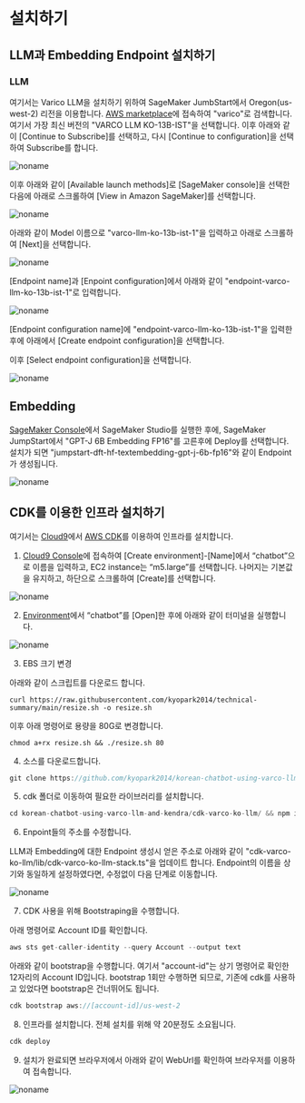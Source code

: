 # 설치하기


## LLM과 Embedding Endpoint 설치하기

### LLM

여기서는 Varico LLM을 설치하기 위하여  SageMaker JumbStart에서 Oregon(us-west-2) 리전을 이용합니다. [AWS marketplace](https://aws.amazon.com/marketplace)에 접속하여 "varico"로 검색합니다. 여기서 가장 최신 버전의 "VARCO LLM KO-13B-IST"을 선택합니다. 이후 아래와 같이 [Continue to Subscribe]를 선택하고, 다시 [Continue to configuration]을 선택하여 Subscribe를 합니다. 

![noname](https://github.com/kyopark2014/korean-chatbot-using-varco-llm-and-kendra/assets/52392004/958e7832-6935-4329-b887-7950f01c8e78)


이후 아래와 같이 [Available launch methods]로 [SageMaker console]을 선택한 다음에 아래로 스크롤하여 [View in Amazon SageMaker]를 선택합니다.


![noname](https://github.com/kyopark2014/korean-chatbot-using-varco-llm/assets/52392004/a024b2bf-e68f-4171-9e44-146b76ea187d)

아래와 같이 Model 이름으로 "varco-llm-ko-13b-ist-1"을 입력하고 아래로 스크롤하여 [Next]을 선택합니다.

![noname](https://github.com/kyopark2014/korean-chatbot-using-varco-llm-and-kendra/assets/52392004/7b21b4e3-6fc0-4803-8adc-64bc07d1ce40)


[Endpoint name]과 [Enpoint configuration]에서 아래와 같이 "endpoint-varco-llm-ko-13b-ist-1"로 입력합니다. 

![noname](https://github.com/kyopark2014/korean-chatbot-using-varco-llm/assets/52392004/afb94242-2f3c-45ee-92ab-7134db87dfda)

[Endpoint configuration name]에 "endpoint-varco-llm-ko-13b-ist-1"을 입력한 후에 아래에서 [Create endpoint configuration]을 선택합니다. 

이후 [Select endpoint configuration]을 선택합니다. 

![noname](https://github.com/kyopark2014/korean-chatbot-using-varco-llm/assets/52392004/5aba1f72-d86e-46f3-b17b-700f07aed787)

## Embedding

[SageMaker Console](https://us-east-1.console.aws.amazon.com/sagemaker/home?region=us-east-1#/studio)에서 SageMaker Studio를 실행한 후에, SageMaker JumpStart에서 "GPT-J 6B Embedding FP16"를 고른후에 Deploy를 선택합니다. 설치가 되면 "jumpstart-dft-hf-textembedding-gpt-j-6b-fp16"와 같이 Endpoint가 생성됩니다.

![noname](https://github.com/kyopark2014/Llama2-chatbot-with-vector-store/assets/52392004/80a24a19-3f28-4af0-b316-335df23f2bdf)




## CDK를 이용한 인프라 설치하기

여기서는 [Cloud9](https://aws.amazon.com/ko/cloud9/)에서 [AWS CDK](https://aws.amazon.com/ko/cdk/)를 이용하여 인프라를 설치합니다.

1) [Cloud9 Console](https://us-east-1.console.aws.amazon.com/cloud9control/home?region=us-east-1#/create)에 접속하여 [Create environment]-[Name]에서 “chatbot”으로 이름을 입력하고, EC2 instance는 “m5.large”를 선택합니다. 나머지는 기본값을 유지하고, 하단으로 스크롤하여 [Create]를 선택합니다.

![noname](https://github.com/kyopark2014/chatbot-based-on-Falcon-FM/assets/52392004/7c20d80c-52fc-4d18-b673-bd85e2660850)

2) [Environment](https://us-east-1.console.aws.amazon.com/cloud9control/home?region=us-east-1#/)에서 “chatbot”를 [Open]한 후에 아래와 같이 터미널을 실행합니다.

![noname](https://github.com/kyopark2014/chatbot-based-on-Falcon-FM/assets/52392004/b7d0c3c0-3e94-4126-b28d-d269d2635239)

3) EBS 크기 변경

아래와 같이 스크립트를 다운로드 합니다. 

```text
curl https://raw.githubusercontent.com/kyopark2014/technical-summary/main/resize.sh -o resize.sh
```

이후 아래 명령어로 용량을 80G로 변경합니다.
```text
chmod a+rx resize.sh && ./resize.sh 80
```


4) 소스를 다운로드합니다.

```java
git clone https://github.com/kyopark2014/korean-chatbot-using-varco-llm-and-kendra
```

5) cdk 폴더로 이동하여 필요한 라이브러리를 설치합니다.

```java
cd korean-chatbot-using-varco-llm-and-kendra/cdk-varco-ko-llm/ && npm install
```

6) Enpoint들의 주소를 수정합니다. 

LLM과 Embedding에 대한 Endpoint 생성시 얻은 주소로 아래와 같이 "cdk-varco-ko-llm/lib/cdk-varco-ko-llm-stack.ts"을 업데이트 합니다. Endpoint의 이름을 상기와 동일하게 설정하였다면, 수정없이 다음 단계로 이동합니다. 


![noname](https://github.com/kyopark2014/korean-chatbot-using-varco-llm-and-kendra/assets/52392004/3681c139-135e-4ee9-81ae-34039d190ef8)

7) CDK 사용을 위해 Bootstraping을 수행합니다.

아래 명령어로 Account ID를 확인합니다.

```java
aws sts get-caller-identity --query Account --output text
```

아래와 같이 bootstrap을 수행합니다. 여기서 "account-id"는 상기 명령어로 확인한 12자리의 Account ID입니다. bootstrap 1회만 수행하면 되므로, 기존에 cdk를 사용하고 있었다면 bootstrap은 건너뛰어도 됩니다.

```java
cdk bootstrap aws://[account-id]/us-west-2
```

8) 인프라를 설치합니다. 전체 설치를 위해 약 20분정도 소요됩니다.

```java
cdk deploy
```
9) 설치가 완료되면 브라우저에서 아래와 같이 WebUrl를 확인하여 브라우저를 이용하여 접속합니다.

![noname](https://github.com/kyopark2014/korean-chatbot-using-varco-llm-and-kendra/assets/52392004/251c045f-0b9a-412f-a2fb-b0a987d8301d)
